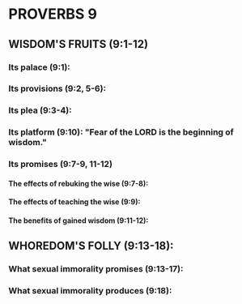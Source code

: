 ---
---
# PROVERBS 9
##  WISDOM\'S FRUITS (9:1-12) 
###  Its palace (9:1): 
###  Its provisions (9:2, 5-6): 
###  Its plea (9:3-4): 
###  Its platform (9:10): \"Fear of the LORD is the beginning of wisdom.\" 
###  Its promises (9:7-9, 11-12) 
####  The effects of rebuking the wise (9:7-8): 
####  The effects of teaching the wise (9:9): 
####  The benefits of gained wisdom (9:11-12): 
##  WHOREDOM\'S FOLLY (9:13-18): 
###  What sexual immorality promises (9:13-17): 
###  What sexual immorality produces (9:18): 
